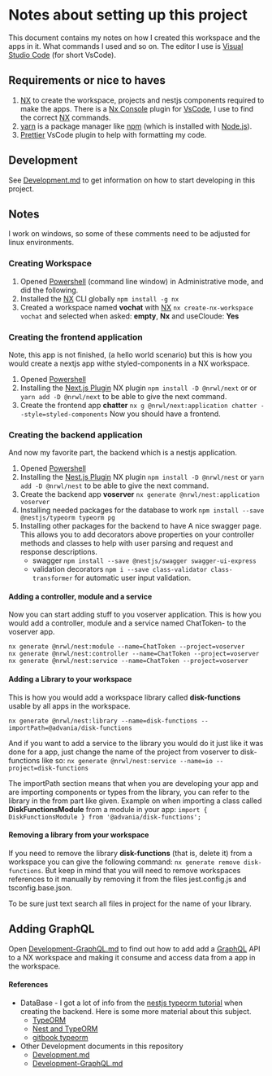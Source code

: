# Notes about setting up this project
This document contains my notes on how I created this workspace and the apps in it.
What commands I used and so on.  The editor I use is [Visual Studio Code] (for short VsCode).


## Requirements or nice to haves
 1. [NX] to create the workspace, projects and nestjs components required to make the apps.
    There is a [Nx Console] plugin for [VsCode], I use to find the correct [NX] commands.
 2. [yarn] is a package manager like [npm] (which is installed with [Node.js]).
 2. [Prettier] VsCode plugin to help with formatting my code.

## Development
See [Development.md](Development.md) to get information on how to start developing in this project.

## Notes
I work on windows, so some of these comments need to be adjusted for linux environments.

### Creating Workspace
1. Opened [Powershell] (command line window) in Administrative mode, and did the following.
2. Installed the [NX] CLI globally `npm install -g nx`
3. Created a workspace named **vochat** with [NX] `nx create-nx-workspace vochat` and selected when asked: **empty**, **Nx** and useCloude: **Yes**

### Creating the frontend application
Note, this app is not finished, (a hello world scenario) but this is how you 
would create a nextjs app withe styled-components in a NX workspace.

1. Opened [Powershell]
2. Installing the [Next.js Plugin] NX plugin `npm install -D @nrwl/next` or  or `yarn add -D @nrwl/next` to be able to give the next command.
3. Create the frontend app **chatter** `nx g @nrwl/next:application chatter --style=styled-components`
Now you should have a frontend.
   
### Creating the backend application
And now my favorite part, the backend which is a nestjs application.
1. Opened [Powershell] 
2. Installing the [Nest.js Plugin] NX plugin `npm install -D @nrwl/nest` or `yarn add -D @nrwl/nest` to be able to give the next command.
3. Create the backend app **voserver** `nx generate @nrwl/nest:application voserver`
4. Installing needed packages for the database to work `npm install --save @nestjs/typeorm typeorm pg`
5. Installing other packages for the backend to have A nice swagger page.  
   This allows you to add decorators above properties on your controller methods
   and classes to help with user parsing and request and response descriptions.
     -  swagger `npm install --save @nestjs/swagger swagger-ui-express`
     -  validation decorators `npm i --save class-validator class-transformer` for automatic user input validation.


#### Adding a controller, module and a service
Now you can start adding stuff to you voserver application. This is how you 
would add a controller, module and a service named ChatToken- to the voserver app.
```
nx generate @nrwl/nest:module --name=ChatToken --project=voserver
nx generate @nrwl/nest:controller --name=ChatToken --project=voserver 
nx generate @nrwl/nest:service --name=ChatToken --project=voserver
```

#### Adding a Library to your workspace
This is how you would add a workspace library called **disk-functions** usable 
by all apps in the workspace.
```
nx generate @nrwl/nest:library --name=disk-functions --importPath=@advania/disk-functions
```
And if you want  to add a service to the library you would do it just like it was done for a app, just change the name of the project from voserver to disk-functions like so: `nx generate @nrwl/nest:service --name=io --project=disk-functions`

The importPath section means that when you are developing your app and are 
importing components or types from the library, you can refer to the library 
in the from part like given.  Example on when importing a class called 
**DiskFunctionsModule** from a module in your app: 
`import { DiskFunctionsModule } from '@advania/disk-functions';`

#### Removing a library from your workspace
If you need to remove the library **disk-functions** (that is, delete it) from a 
workspace you can give the following command: `nx generate remove disk-functions`.
But keep in mind that you will need to remove workspaces references to it manually
by removing it from the files jest.config.js and tsconfig.base.json.

To be sure just text search all files in project for the name of your library.

## Adding GraphQL
Open [Development-GraphQL.md] to find out how to add add a [GraphQL] API to a 
NX workspace and making it consume and access data from a app in the workspace.


#### References
 
 - DataBase - I got a lot of info from the [nestjs typeorm tutorial] when creating 
   the backend.  Here is some more material about this subject.
   -  [TypeORM]
   - [Nest and TypeORM]
   - [gitbook typeorm] 
 - Other Development documents in this repository
   - [Development.md]
   - [Development-GraphQL.md]
  


[NX]:https://nx.dev/
[Visual Studio Code]:https://code.visualstudio.com/
[VsCode]:https://code.visualstudio.com/
[Node.js]:https://nodejs.org
[Nx Console]:https://marketplace.visualstudio.com/items?itemName=nrwl.angular-console
[Prettier]:https://prettier.io/
[Powershell]:https://docs.microsoft.com/en-us/powershell/scripting/overview?view=powershell-7
[Next.js Plugin]:https://nx.dev/latest/angular/plugins/next/overview
[Nest.js Plugin]:https://nx.dev/latest/angular/plugins/nest/overview
[nestjs typeorm tutorial]: https://codebrains.io/nestjs-with-typeorm-building-a-rest-api/
[yarn]:https://yarnpkg.com/
[npm]:https://nodejs.org/en/knowledge/getting-started/npm/what-is-npm/
[Nest and TypeORM]:https://docs.nestjs.com/techniques/database
[gitbook typeorm]:https://orkhan.gitbook.io/typeorm/docs/find-options
[TypeORM]:https://typeorm.io/#/
[GraphQL]:https://graphql.org/
[Development-GraphQL.md]:Development-GraphQL.md
[Development.md]:Development.md